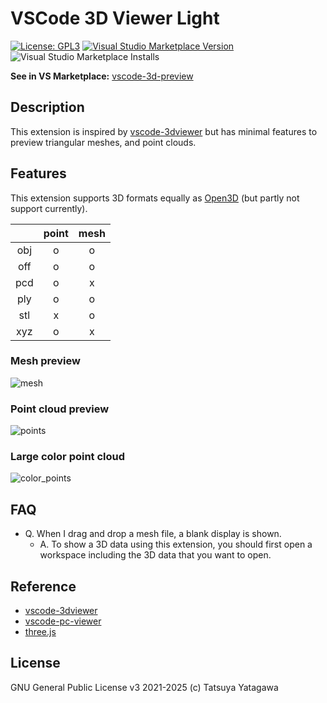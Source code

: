 # VSCode 3D Viewer Light

[![License: GPL3](https://img.shields.io/badge/License-GPL3-green.svg)](https://opensource.org/licenses/gpl-3-0)
[![Visual Studio Marketplace Version](https://img.shields.io/visual-studio-marketplace/v/tatsy.vscode-3d-preview)](https://marketplace.visualstudio.com/items?itemName=tatsy.vscode-3d-preview)
![Visual Studio Marketplace Installs](https://img.shields.io/visual-studio-marketplace/i/tatsy.vscode-3d-preview)

**See in VS Marketplace:** [vscode-3d-preview](https://marketplace.visualstudio.com/items?itemName=tatsy.vscode-3d-preview)

## Description

This extension is inspired by [vscode-3dviewer](https://github.com/stef-levesque/vscode-3dviewer) but has minimal features to preview triangular meshes, and point clouds.

## Features

This extension supports 3D formats equally as [Open3D](http://www.open3d.org/docs/0.9.0/tutorial/Basic/file_io.html) (but partly not support currently).

|     | point | mesh |
|:---:|:-----:|:----:|
| obj | o | o |
| off | o | o |
| pcd | o | x |
| ply | o | o |
| stl | x | o |
| xyz | o | x |

### Mesh preview

![mesh](images/mesh_preview.jpg)

### Point cloud preview

![points](images/point_preview.jpg)

### Large color point cloud

![color_points](images/color_points.jpg)

## FAQ

- Q. When I drag and drop a mesh file, a blank display is shown.
  - A. To show a 3D data using this extension, you should first open a workspace including the 3D data that you want to open.

## Reference

- [vscode-3dviewer](https://github.com/stef-levesque/vscode-3dviewer)
- [vscode-pc-viewer](https://github.com/Obarads/vscode-pc-viewer)
- [three.js](https://threejs.org/)

## License

GNU General Public License v3 2021-2025 (c) Tatsuya Yatagawa
